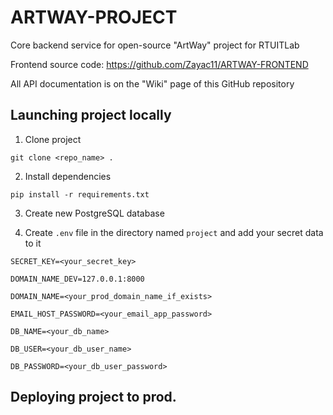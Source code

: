 # ARTWAY-PROJECT
Core backend service for open-source "ArtWay" project for RTUITLab

Frontend source code:
https://github.com/Zayac11/ARTWAY-FRONTEND

All API documentation is on the "Wiki" page of this GitHub repository

## Launching project locally
1. Clone project

`git clone <repo_name> .`

2. Install dependencies

`pip install -r requirements.txt`

3. Create new PostgreSQL database


4. Create `.env` file in the directory named `project` and add your secret data to it

```
SECRET_KEY=<your_secret_key>

DOMAIN_NAME_DEV=127.0.0.1:8000

DOMAIN_NAME=<your_prod_domain_name_if_exists>

EMAIL_HOST_PASSWORD=<your_email_app_password>

DB_NAME=<your_db_name>

DB_USER=<your_db_user_name>

DB_PASSWORD=<your_db_user_password>
```

## Deploying project to prod.
